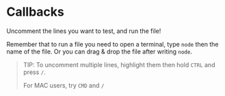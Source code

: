 # Callbacks

Uncomment the lines you want to test, and run the file!

Remember that to run a file you need to open a terminal, type `node` then the name of the file. Or you can drag & drop the file after writing `node`.

> TIP: To uncomment multiple lines, highlight them then hold `CTRL` and press `/`.
>
> For MAC users, try `CMD` and `/`